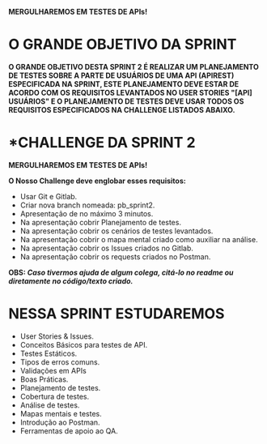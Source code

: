 **MERGULHAREMOS EM TESTES DE APIs!**

# O GRANDE OBJETIVO DA SPRINT

**O GRANDE OBJETIVO DESTA SPRINT 2 É REALIZAR UM PLANEJAMENTO DE TESTES SOBRE A PARTE DE USUÁRIOS DE UMA API (APIREST) ESPECIFICADA NA SPRINT, ESTE PLANEJAMENTO DEVE ESTAR DE ACORDO COM OS REQUISITOS LEVANTADOS NO USER STORIES "[API] USUÁRIOS" E O PLANEJAMENTO DE TESTES DEVE USAR TODOS OS REQUISITOS ESPECIFICADOS NA CHALLENGE LISTADOS ABAIXO.**

# ***CHALLENGE DA SPRINT 2**

**MERGULHAREMOS EM TESTES DE APIs!**

**O Nosso Challenge deve englobar esses requisitos:**

- Usar Git e Gitlab.
- Criar nova branch nomeada: pb_sprint2.
- Apresentação de no máximo 3 minutos.
- Na apresentação cobrir Planejamento de testes.
- Na apresentação cobrir os cenários de testes levantados.
- Na apresentação cobrir o mapa mental criado como auxiliar na análise.
- Na apresentação cobrir os Issues criados no Gitlab.
- Na apresentação cobrir os requests criados no Postman.


**OBS: *Caso tivermos ajuda de algum colega, citá-lo no readme ou diretamente no código/texto criado.***

# **NESSA SPRINT ESTUDAREMOS**

- User Stories & Issues.
- Conceitos Básicos para testes de API.
- Testes Estáticos.
- Tipos de erros comuns.
- Validações em APIs
- Boas Práticas.
- Planejamento de testes.
- Cobertura de testes.
- Análise de testes.
- Mapas mentais e testes.
- Introdução ao Postman.
- Ferramentas de apoio ao QA.
